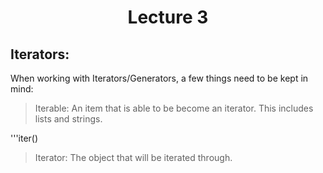 <div align = "center">
  
# Lecture 3

</div>

## Iterators:
When working with Iterators/Generators, a few things need to be kept in mind:
>Iterable: An item that is able to be become an iterator. This includes lists and strings.

'''iter()

>Iterator: The object that will be iterated through. 
